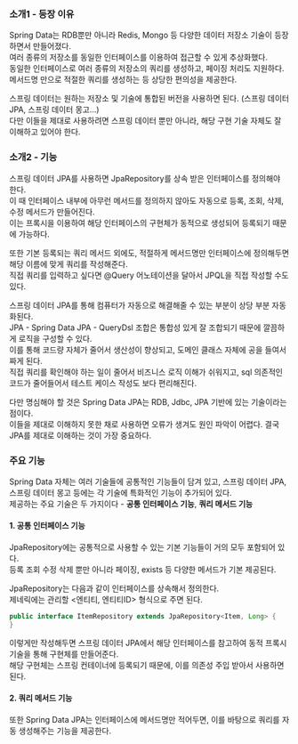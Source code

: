 ### 소개1 - 등장 이유

Spring Data는 RDB뿐만 아니라 Redis, Mongo 등 다양한 데이터 저장소 기술이 등장하면서 만들어졌다.  
여러 종류의 저장소를 동일한 인터페이스를 이용하여 접근할 수 있게 추상화했다.  
동일한 인터페이스로 여러 종류의 저장소의 쿼리를 생성하고, 페이징 처리도 지원하다.  
메서드명 만으로 적절한 쿼리를 생성하는 등 상당한 편의성을 제공한다.

스프링 데이터는 원하는 저장소 및 기술에 통합된 버전을 사용하면 된다. (스프링 데이터 JPA, 스프링 데이터 몽고...)  
다만 이들을 제대로 사용하려면 스프링 데이터 뿐만 아니라, 해당 구현 기술 자체도 잘 이해하고 있어야 한다.

### 소개2 - 기능

스프링 데이터 JPA를 사용하면 JpaRepository를 상속 받은 인터페이스를 정의해야 한다.  
이 때 인터페이스 내부에 아무런 메서드를 정의하지 않아도 자동으로 등록, 조회, 삭제, 수정 메서드가 만들어진다.  
이는 프록시을 이용하여 해당 인터페이스의 구현체가 동적으로 생성되어 등록되기 때문에 가능하다.  

또한 기본 등록되는 쿼리 메서드 외에도, 적절하게 메서드명만 인터페이스에 정의해두면 해당 이름에 맞게 쿼리를 작성해준다.  
직접 쿼리를 입력하고 싶다면 @Query 어노테이션을 달아서 JPQL을 직접 작성할 수도 있다.

스프링 데이터 JPA를 통해 컴퓨터가 자동으로 해결해줄 수 있는 부분이 상당 부분 자동화된다.  
JPA - Spring Data JPA - QueryDsl 조합은 통합성 있게 잘 조합되기 때문에 깔끔하게 로직을 구성할 수 있다.  
이를 통해 코드량 자체가 줄어서 생산성이 향상되고, 도메인 클래스 자체에 공을 들여서 짜게 된다.  
직접 쿼리를 확인해야 하는 일이 줄어서 비즈니스 로직 이해가 쉬워지고, sql 의존적인 코드가 줄어들어서 테스트 케이스 작성도 보다 편리해진다.

다만 명심해야 할 것은 Spring Data JPA는 RDB, Jdbc, JPA 기반에 있는 기술이라는 점이다.  
이들을 제대로 이해하지 못한 채로 사용하면 오류가 생겨도 원인 파악이 어렵다.
결국 JPA를 제대로 이해하는 것이 가장 중요하다.

### 주요 기능

Spring Data 자체는 여러 기술들에 공통적인 기능들이 담겨 있고, 스프링 데이터 JPA, 스프링 데이터 몽고 등에는 각 기술에 특화적인 기능이 추가되어 있다.  
제공하는 주요 기술은 두 가지이다 - **공통 인터페이스 기능**, **쿼리 메서드 기능**

#### 1. 공통 인터페이스 기능

JpaRepository에는 공통적으로 사용할 수 있는 기본 기능들이 거의 모두 포함되어 있다.  
등록 조회 수정 삭제 뿐만 아니라 페이징, exists 등 다양한 메서드가 기본 제공된다.

JpaRepository는 다음과 같이 인터페이스를 상속해서 정의한다.  
제네릭에는 관리할 <엔티티, 엔티티ID> 형식으로 주면 된다.

```java
public interface ItemRepository extends JpaRepository<Item, Long> {
}
```

이렇게만 작성해두면 스프링 데이터 JPA에서 해당 인터페이스를 참고하여 동적 프록시 기술을 통해 구현체를 만들어준다.  
해당 구현체는 스프링 컨테이너에 등록되기 때문에, 이를 의존성 주입 받아서 사용하면 된다.

#### 2. 쿼리 메서드 기능

또한 Spring Data JPA는 인터페이스에 메서드명만 적어두면, 이를 바탕으로 쿼리를 자동 생성해주는 기능을 제공한다.

